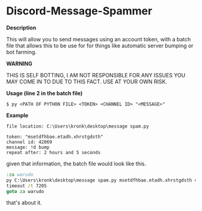 # Discord-Message-Spammer
**Description**

This will allow you to send messages using an account token, with a batch file that allows this to be use for for things like automatic server bumping or bot farming.

**WARNING**

THIS IS SELF BOTTING, I AM NOT RESPONSIBLE FOR ANY ISSUES YOU MAY COME IN TO DUE TO THIS FACT. USE AT YOUR OWN RISK.

**Usage (line 2 in the batch file)**
```
$ py <PATH OF PYTHON FILE> <TOKEN> <CHANNEL ID> "<MESSAGE>"
```

**Example**
```
file location: C:\Users\kronk\desktop\message spam.py

token: "msetdfhbae.etadh.xhrstgdsth"
channel id: 42069
message: !d bump
repeat after: 2 hours and 5 seconds
```

given that information, the batch file would look like this.

```bat
:za warudo
py C:\Users\kronk\desktop\message spam.py msetdfhbae.etadh.xhrstgdsth 42069 "!d bump"
timeout /t 7205
goto za warudo
```

that's about it.
